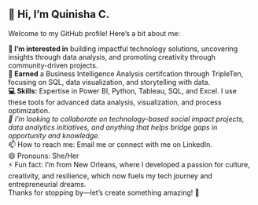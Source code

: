 ## 👋 Hi, I’m Quinisha C.  
Welcome to my GitHub profile! Here’s a bit about me:  
  
**👀 I’m interested in** building impactful technology solutions, uncovering insights through data analysis, and promoting creativity through community-driven projects.  
**🌱 Earned** a Business Intelligence Analysis certifcation through TripleTen, focusing on SQL, data visualization, and storytelling with data.  
**💻 Skills:** Expertise in Power BI, Python, Tableau, SQL, and Excel. I use these tools for advanced data analysis, visualization, and process optimization.  
*💞️ I’m looking to collaborate on technology-based social impact projects, data analytics initiatives, and anything that helps bridge gaps in opportunity and knowledge.*  
📫 How to reach me: Email me or connect with me on LinkedIn.  
😄 Pronouns: She/Her  
⚡ Fun fact: I’m from New Orleans, where I developed a passion for culture, creativity, and resilience, which now fuels my tech journey and entrepreneurial dreams.  
Thanks for stopping by—let’s create something amazing! 🚀  

<!---
quinishacockheran/quinishacockheran is a ✨ special ✨ repository because its `README.md` (this file) appears on your GitHub profile.
You can click the Preview link to take a look at your changes.
--->
